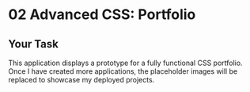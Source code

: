 # 02 Advanced CSS: Portfolio

## Your Task

This application displays a prototype for a fully functional CSS portfolio. Once I have created more applications, the placeholder images will be replaced to showcase my deployed projects. 
